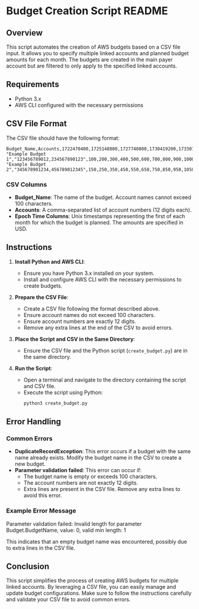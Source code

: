 # Budget Creation Script README

## Overview

This script automates the creation of AWS budgets based on a CSV file input. It allows you to specify multiple linked accounts and planned budget amounts for each month. The budgets are created in the main payer account but are filtered to only apply to the specified linked accounts.

## Requirements

- Python 3.x
- AWS CLI configured with the necessary permissions

## CSV File Format

The CSV file should have the following format:
```
Budget_Name,Accounts,1722470400,1725148800,1727740800,1730419200,1733011200,1735689600,1738368000,1740787200,1743465600,1746057600,1748736000,1751328000
"Example Budget 1","123456789012,234567890123",100,200,300,400,500,600,700,800,900,1000,1100,1200
"Example Budget 2","345678901234,456789012345",150,250,350,450,550,650,750,850,950,1050,1150,1250
```


### CSV Columns

- **Budget_Name**: The name of the budget. Account names cannot exceed 100 characters.
- **Accounts**: A comma-separated list of account numbers (12 digits each).
- **Epoch Time Columns**: Unix timestamps representing the first of each month for which the budget is planned. The amounts are specified in USD.

## Instructions

1. **Install Python and AWS CLI**:
    - Ensure you have Python 3.x installed on your system.
    - Install and configure AWS CLI with the necessary permissions to create budgets.

2. **Prepare the CSV File**:
    - Create a CSV file following the format described above.
    - Ensure account names do not exceed 100 characters.
    - Ensure account numbers are exactly 12 digits.
    - Remove any extra lines at the end of the CSV to avoid errors.

3. **Place the Script and CSV in the Same Directory**:
    - Ensure the CSV file and the Python script (`create_budget.py`) are in the same directory.

4. **Run the Script**:
    - Open a terminal and navigate to the directory containing the script and CSV file.
    - Execute the script using Python:
      ```bash
      python3 create_budget.py
      ```

## Error Handling

### Common Errors

- **DuplicateRecordException**: This error occurs if a budget with the same name already exists. Modify the budget name in the CSV to create a new budget.
- **Parameter validation failed**: This error can occur if:
  - The budget name is empty or exceeds 100 characters.
  - The account numbers are not exactly 12 digits.
  - Extra lines are present in the CSV file. Remove any extra lines to avoid this error.

### Example Error Message
Parameter validation failed:
Invalid length for parameter Budget.BudgetName, value: 0, valid min length: 1

This indicates that an empty budget name was encountered, possibly due to extra lines in the CSV file.

## Conclusion

This script simplifies the process of creating AWS budgets for multiple linked accounts. By leveraging a CSV file, you can easily manage and update budget configurations. Make sure to follow the instructions carefully and validate your CSV file to avoid common errors.
